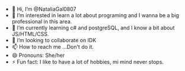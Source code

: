 - 👋 Hi, I’m @NataliaGal0807
- 👀 I’m interested in learn a lot about programing and I wanna be a big professional in this area.
- 🌱 I’m currently learning c# and postgreSQL, and I know a bit about JS/HTML/CSS.
- 💞️ I’m looking to collaborate on IDK
- 📫 How to reach me ...Don't do it.
- 😄 Pronouns: She/her
- ⚡ Fun fact: I like to have a lot of hobbies, mi mind never stops.

<!---
NataliaGal0807/NataliaGal0807 is a ✨ special ✨ repository because its `README.md` (this file) appears on your GitHub profile.
You can click the Preview link to take a look at your changes.
--->
